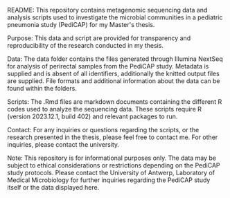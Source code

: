 README:
This repository contains metagenomic sequencing data and analysis scripts used to investigate the microbial communities in a pediatric pneumonia study (PediCAP) for my Master's thesis.

Purpose:
This data and script are provided for transparency and reproducibility of the research conducted in my thesis.

Data:
The data folder contains the files generated through Illumina NextSeq for analysis of perirectal samples from the PediCAP study. Metadata is supplied and is absent of all identifiers, additionally the knitted output files are supplied.
File formats and additional information about the data can be found within the folders.

Scripts:
The .Rmd files are markdown documents containing the different R codes used to analyze the sequencing data.
These scripts require R (version 2023.12.1, build 402) and relevant packages to run.

Contact:
For any inquiries or questions regarding the scripts, or the research presented in the thesis, please feel free to contact me. For other inquiries, please contact the university.

Note:
This repository is for informational purposes only.
The data may be subject to ethical considerations or restrictions depending on the PediCAP study protocols. Please contact the University of Antwerp, Laboratory of Medical Microbiology for further inquiries regarding the PediCAP study itself or the data displayed here.
